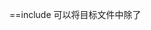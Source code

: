 ==include 可以将目标文件中除了 <template/> <wxs/> 外的整个代码引入，相当于是拷贝到 include 位置，如代码2-22、代码2-23、代码2-24所示。https://developers.weixin.qq.com/ebook?action=get_post_info&docid=000ee2c29d4f805b0086a37a254c0a==

- <wxs/> 是什么？

==data-*	Any	自定义属性	组件上触发的事件时，会发送给事件处理函数。bind*/catch*	EventHandler	组件的事件。https://developers.weixin.qq.com/ebook?action=get_post_info&docid=000ee2c29d4f805b0086a37a254c0a====

- 这两个属性怎么用？


==注意：这样的数据绑定只能传递 JSON 兼容数据。自基础库版本 2.0.9 开始，还可以在数据中包含函数（但这些函数不能在 WXML 中直接调用，只能传递给子组件）。https://developers.weixin.qq.com/miniprogram/dev/framework/custom-component/wxml-wxss.html==

- 传递函数需要测试




### TODO:
- https://developers.weixin.qq.com/miniprogram/dev/framework/quickstart/#%E4%BD%93%E9%AA%8C%E5%B0%8F%E7%A8%8B%E5%BA%8F
- https://developers.weixin.qq.com/ebook?action=get_post_info&docid=000c44c49141887b00864fbba5100a